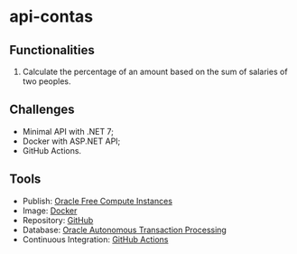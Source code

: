 # api-contas

## Functionalities

1. Calculate the percentage of an amount based on the sum of salaries of two peoples.

## Challenges

- Minimal API with .NET 7;
- Docker with ASP.NET API;
- GitHub Actions.

## Tools

- Publish: [Oracle Free Compute Instances](https://docs.oracle.com/en-us/iaas/Content/FreeTier/freetier_topic-Always_Free_Resources.htm)
- Image: [Docker](https://hub.docker.com/repository/docker/brunobrasolin/api-contas/general)
- Repository: [GitHub](https://github.com/BrunoBrasolin/api-contas)
- Database: [Oracle Autonomous Transaction Processing](https://www.oracle.com/br/autonomous-database/autonomous-transaction-processing/)
- Continuous Integration: [GitHub Actions](https://github.com/features/actions)
